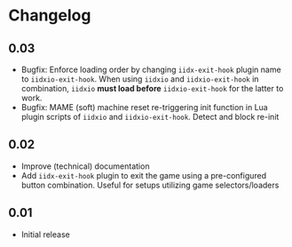 # Changelog

## 0.03

* Bugfix: Enforce loading order by changing `iidx-exit-hook` plugin name to `iidxio-exit-hook`.
  When using `iidxio` and `iidxio-exit-hook` in combination, `iidxio` **must load before**
  `iidxio-exit-hook` for the latter to work.
* Bugfix: MAME (soft) machine reset re-triggering init function in Lua plugin scripts of `iidxio`
  and `iidxio-exit-hook`. Detect and block re-init

## 0.02

* Improve (technical) documentation
* Add `iidx-exit-hook` plugin to exit the game using a pre-configured button combination. Useful
  for setups utilizing game selectors/loaders

## 0.01

* Initial release